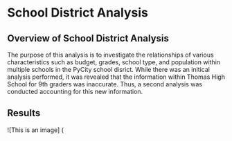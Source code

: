 # School District Analysis
## Overview of School District Analysis
The purpose of this analysis is to investigate the relationships of various characteristics such as budget, grades, school type, and population within multiple schools in the PyCity school disrict. While there was an initical analysis performed, it was revealed that the information within Thomas High School for 9th graders was inaccurate. Thus, a second analysis was conducted accounting for this new information.

## Results


![This is an image] (
